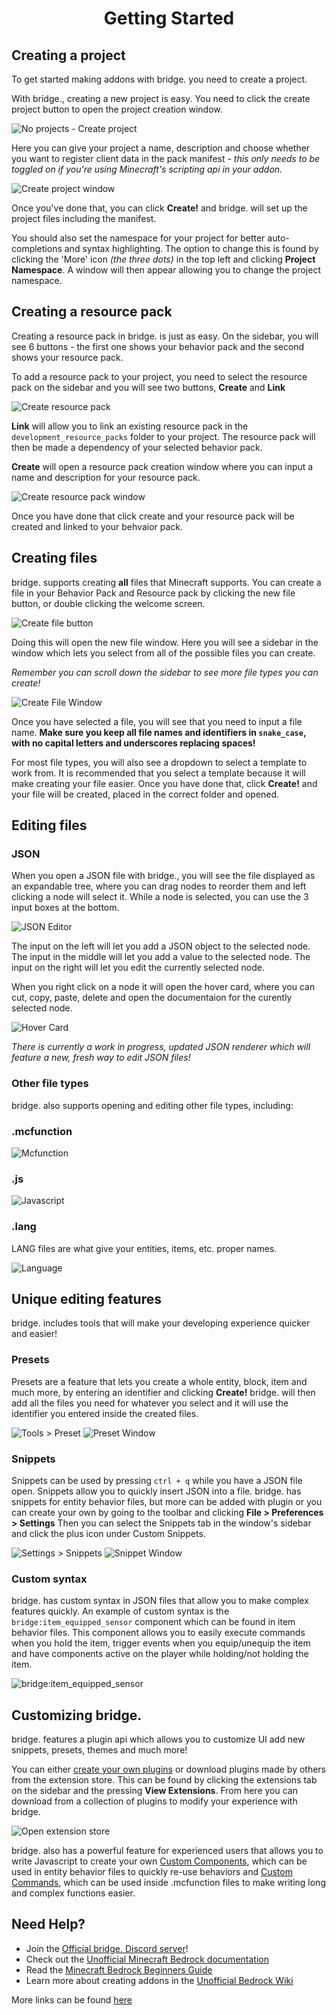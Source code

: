 <h1 align="center">Getting Started</h1>

## Creating a project

To get started making addons with bridge. you need to create a project.

With bridge., creating a new project is easy.
You need to click the create project button to open the project creation window.

![No projects - Create project](https://github.com/bridge-core/bridge./blob/master/images/getting_started_1.png)

Here you can give your project a name, description and choose whether you want to register client data in the pack manifest - _this only needs to be toggled on if you're using Minecraft's scripting api in your addon._

![Create project window](https://github.com/bridge-core/bridge./blob/master/images/getting_started_2.png)

Once you've done that, you can click **Create!** and bridge. will set up the project files including the manifest.

You should also set the namespace for your project for better auto-completions and syntax highlighting. The option to change this is found by clicking the 'More' icon _(the three dots)_ in the top left and clicking **Project Namespace**. A window will then appear allowing you to change the project namespace.

## Creating a resource pack

Creating a resource pack in bridge. is just as easy.
On the sidebar, you will see 6 buttons - the first one shows your behavior pack and the second shows your resource pack.

To add a resource pack to your project, you need to select the resource pack on the sidebar and you will see two buttons, **Create** and **Link**

![Create resource pack](https://github.com/bridge-core/bridge./blob/master/images/getting_started_3.png)

**Link** will allow you to link an existing resource pack in the `development_resource_packs` folder to your project. The resource pack will then be made a dependency of your selected behavior pack.

**Create** will open a resource pack creation window where you can input a name and description for your resource pack.

![Create resource pack window](https://github.com/bridge-core/bridge./blob/master/images/getting_started_4.png)

Once you have done that click create and your resource pack will be created and linked to your behvaior pack.

## Creating files

bridge. supports creating **all** files that Minecraft supports.
You can create a file in your Behavior Pack and Resource pack by clicking the new file button, or double clicking the welcome screen.

![Create file button](https://github.com/bridge-core/bridge./blob/master/images/getting_started_5.png)

Doing this will open the new file window. Here you will see a sidebar in the window which lets you select from all of the possible files you can create.

_Remember you can scroll down the sidebar to see more file types you can create!_

![Create File Window](https://github.com/bridge-core/bridge./blob/master/images/getting_started_6.png)

Once you have selected a file, you will see that you need to input a file name.
**Make sure you keep all file names and identifiers in `snake_case`, with no capital letters and underscores replacing spaces!**

For most file types, you will also see a dropdown to select a template to work from. It is recommended that you select a template because it will make creating your file easier.
Once you have done that, click **Create!** and your file will be created, placed in the correct folder and opened.

## Editing files

### JSON

When you open a JSON file with bridge., you will see the file displayed as an expandable tree, where you can drag nodes to reorder them and left clicking a node will select it. While a node is selected, you can use the 3 input boxes at the bottom.

![JSON Editor](https://github.com/bridge-core/bridge./blob/master/images/getting_started_7.png)

The input on the left will let you add a JSON object to the selected node.
The input in the middle will let you add a value to the selected node.
The input on the right will let you edit the currently selected node.

When you right click on a node it will open the hover card, where you can cut, copy, paste, delete and open the documentaion for the curently selected node.

![Hover Card](https://github.com/bridge-core/bridge./blob/master/images/getting_started_8.png)

_There is currently a work in progress, updated JSON renderer which will feature a new, fresh way to edit JSON files!_

### Other file types

bridge. also supports opening and editing other file types, including:

### .mcfunction

![Mcfunction](https://github.com/bridge-core/bridge./blob/master/images/getting_started_9.png)

### .js

![Javascript](https://github.com/bridge-core/bridge./blob/master/images/getting_started_10.png)

### .lang

LANG files are what give your entities, items, etc. proper names.

![Language](https://github.com/bridge-core/bridge./blob/master/images/getting_started_17.png)

## Unique editing features

bridge. includes tools that will make your developing experience quicker and easier!

### Presets

Presets are a feature that lets you create a whole entity, block, item and much more, by entering an identifier and clicking **Create!** bridge. will then add all the files you need for whatever you select and it will use the identifier you entered inside the created files.

![Tools > Preset](https://github.com/bridge-core/bridge./blob/master/images/getting_started_11.png)
![Preset Window](https://github.com/bridge-core/bridge./blob/master/images/getting_started_12.png)

### Snippets

Snippets can be used by pressing `ctrl + q` while you have a JSON file open. Snippets allow you to quickly insert JSON into a file. bridge. has snippets for entity behavior files, but more can be added with plugin or you can create your own by going to the toolbar and clicking **File > Preferences > Settings** Then you can select the Snippets tab in the window's sidebar and click the plus icon under Custom Snippets.

![Settings > Snippets](https://github.com/bridge-core/bridge./blob/master/images/getting_started_13.png)
![Snippet Window](https://github.com/bridge-core/bridge./blob/master/images/getting_started_14.png)

### Custom syntax

bridge. has custom syntax in JSON files that allow you to make complex features quickly.
An example of custom syntax is the `bridge:item_equipped_sensor` component which can be found in item behavior files. This component allows you to easily execute commands when you hold the item, trigger events when you equip/unequip the item and have components active on the player while holding/not holding the item.

![bridge:item_equipped_sensor](https://github.com/bridge-core/bridge./blob/master/images/getting_started_15.png)

## Customizing bridge.

bridge. features a plugin api which allows you to customize UI add new snippets, presets, themes and much more!

You can either <a href="https://github.com/bridge-core/bridge./blob/master/plugin_docs/main.md">create your own plugins</a> or download plugins made by others from the extension store.
This can be found by clicking the extensions tab on the sidebar and the pressing **View Extensions**. From here you can download from a collection of plugins to modify your experience with bridge.

![Open extension store](https://github.com/bridge-core/bridge./blob/master/images/getting_started_16.png)

bridge. also has a powerful feature for experienced users that allows you to write Javascript to create your own <a href="https://github.com/bridge-core/bridge./blob/master/plugin_docs/custom_components.md">Custom Components</a>, which can be used in entity behavior files to quickly re-use behaviors and <a href="https://github.com/bridge-core/bridge./blob/master/plugin_docs/custom_commands.md">Custom Commands</a>, which can be used inside .mcfunction files to make writing long and complex functions easier.

## Need Help?

-   Join the <a href="https://discord.gg/jj2PmqU">Official bridge. Discord server</a>!
-   Check out the <a href="https://bedrock.dev">Unofficial Minecraft Bedrock documentation</a>
-   Read the <a href="https://guide.bedrock.dev">Minecraft Bedrock Beginners Guide</a>
-   Learn more about creating addons in the <a href="https://wiki.bedrock.dev">Unofficial Bedrock Wiki</a>

More links can be found <a href="https://wiki.bedrock.dev/knowledge/useful-links.html">here</a>
